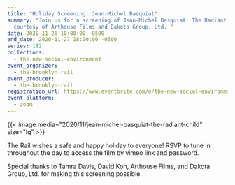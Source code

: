 ```yaml
---
title: "Holiday Screening: Jean-Michel Basquiat"
summary: "Join us for a screening of Jean-Michel Basquiat: The Radiant Child
  courtesy of Arthouse Films and Dakota Group, Ltd. "
date: 2020-11-26 10:00:00 -0500
end_date: 2020-11-27 18:00:00 -0500
series: 182
collections:
  - the-new-social-environment
event_organizer:
  - the-brooklyn-rail
event_producer:
  - the-brooklyn-rail
registration_url: https://www.eventbrite.com/e/the-new-social-environment-182-holiday-screening-of-jean-michel-basquiat-tickets-130036734373
event_platform:
  - zoom
---
```

{{< image media="2020/11/jean-michel-basquiat-the-radiant-child" size="lg" >}}

The Rail wishes a safe and happy holiday to everyone! RSVP to tune in throughout the day to access the film by vimeo link and password. 

Special thanks to Tamra Davis, David Koh, Arthouse Films, and Dakota Group, Ltd. for making this screening possible.
